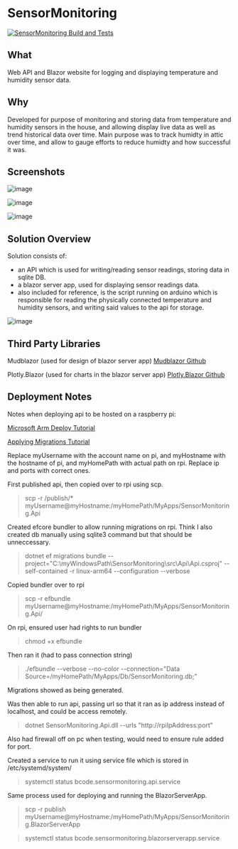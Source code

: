 # SensorMonitoring

[![SensorMonitoring Build and Tests](https://github.com/barry-code/SensorMonitoring/actions/workflows/dotnet.yml/badge.svg?branch=master)](https://github.com/barry-code/SensorMonitoring/actions/workflows/dotnet.yml)

## What
Web API and Blazor website for logging and displaying temperature and humidity sensor data.

## Why
Developed for purpose of monitoring and storing data from temperature and humidity sensors in the house, and allowing display live data as well as trend historical data over time. Main purpose was to track humidty in attic over time, and allow to gauge efforts to reduce humidty and how successful it was.

## Screenshots
![image](https://github.com/barry-code/SensorMonitoring/assets/60239072/936f0d5a-6ffa-49a8-94bd-dcdc3995a9f7)

![image](https://github.com/barry-code/SensorMonitoring/assets/60239072/26ebc481-b2c0-44f0-83a4-20d8193ce1e4)

![image](https://github.com/barry-code/SensorMonitoring/assets/60239072/2befc1b1-a848-4a80-ab9c-55686cf4b710)



## Solution Overview
Solution consists of:
- an API which is used for writing/reading sensor readings, storing data in sqlite DB.
- a blazor server app, used for displaying sensor readings data.
- also included for reference, is the script running on arduino which is responsible for reading the physically connected temperature and humidity sensors, and writing said values to the api for storage.

![image](https://github.com/barry-code/SensorMonitoring/assets/60239072/9acf77a0-6d0f-47f7-b52c-61545b9ebf21)


## Third Party Libraries
Mudblazor (used for design of blazor server app)
[Mudblazor Github](https://github.com/MudBlazor/MudBlazor)

Plotly.Blazor (used for charts in the blazor server app)
[Plotly.Blazor Github](https://github.com/LayTec-AG/Plotly.Blazor)

## Deployment Notes
Notes when deploying api to be hosted on a raspberry pi:

[Microsoft Arm Deploy Tutorial](https://learn.microsoft.com/en-us/dotnet/iot/deployment#deploying-a-framework-dependent-app)

[Applying Migrations Tutorial](https://learn.microsoft.com/en-us/ef/core/managing-schemas/migrations/applying?tabs=dotnet-core-cli)


Replace myUsername with the account name on pi, and myHostname with the hostname of pi, and myHomePath with actual path on rpi. Replace ip and ports with correct ones.


First published api, then copied over to rpi using scp.
>scp -r /publish/* myUsername@myHostname:/myHomePath/MyApps/SensorMonitoring.Api

Created efcore bundler to allow running migrations on rpi. Think I also created db manually using sqlite3 command but that should be unneccessary.
>dotnet ef migrations bundle --project="C:\myWindowsPath\SensorMonitoring\src\Api\Api.csproj" --self-contained -r linux-arm64 --configuration --verbose

Copied bundler over to rpi
>scp -r efbundle myUsername@myHostname:/myHomePath/MyApps/SensorMonitoring.Api/

On rpi, ensured user had rights to run bundler
>chmod +x efbundle

Then ran it (had to pass connection string)
>./efbundle --verbose --no-color --connection="Data Source=/myHomePath/MyApps/Db/SensorMonitoring.db;"

Migrations showed as being generated.

Was then able to run api, passing url so that it ran as ip address instead of localhost, and could be access remotely.
>dotnet SensorMonitoring.Api.dll --urls "http://rpiIpAddress:port"

Also had firewall off on pc when testing, would need to ensure rule added for port.

Created a service to run it using service file which is stored in /etc/systemd/system/
>systemctl status bcode.sensormonitoring.api.service

Same process used for deploying and running the BlazorServerApp.
>scp -r publish myUsername@myHostname:/myHomePath/MyApps/SensorMonitoring.BlazorServerApp

>systemctl status bcode.sensormonitoring.blazorserverapp.service
